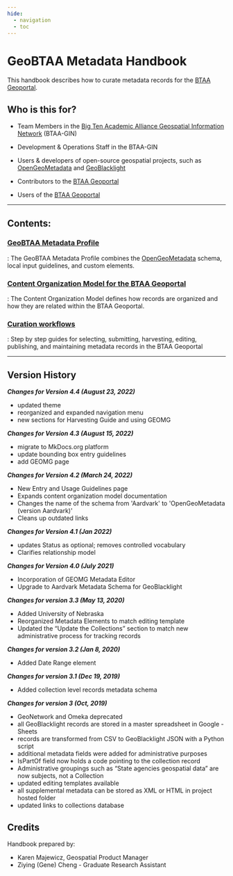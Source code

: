 ```yaml
---
hide:
  - navigation
  - toc
---
```


# GeoBTAA Metadata Handbook
This handbook describes how to curate metadata records for the [BTAA Geoportal](https://geo.btaa.org).


## Who is this for?

* Team Members in the [Big Ten Academic Alliance Geospatial Information Network](http://z.umn.edu/btaagdp) (BTAA-GIN)

* Development & Operations Staff in the BTAA-GIN

* Users & developers of open-source geospatial projects, such as [OpenGeoMetadata](https://opengeometadata.org) and [GeoBlacklight](https://geoblacklight.org)

* Contributors to the  [BTAA Geoportal](https://geo.btaa.org)

* Users of the [BTAA Geoportal](https://geo.btaa.org)

-----

## Contents:

### [GeoBTAA Metadata Profile](components.md)


:   The GeoBTAA Metadata Profile combines the [OpenGeoMetadata](https://opengeometadata.org) schema, local input guidelines, and custom elements.

### [Content Organization Model for the BTAA Geoportal](model.md)


: The Content Organization Model defines how records are organized and how they are related within the BTAA Geoportal.


### [Curation workflows](lifecycle.md)


: Step by step guides for selecting, submitting, harvesting, editing, publishing, and maintaining metadata records in the BTAA Geoportal


----------


## Version History

**_Changes for Version 4.4 (August 23, 2022)_**

- updated theme
- reorganized and expanded navigation menu
- new sections for Harvesting Guide and using GEOMG

**_Changes for Version 4.3 (August 15, 2022)_**

- migrate to MkDocs.org platform
- update bounding box entry guidelines
- add GEOMG page

**_Changes for Version 4.2 (March 24, 2022)_**

- New Entry and Usage Guidelines page
- Expands content organization model documentation
- Changes the name of the schema from 'Aardvark' to 'OpenGeoMetadata (version Aardvark)'
- Cleans up outdated links

**_Changes for Version 4.1 (Jan 2022)_**

- updates Status as optional; removes controlled vocabulary
- Clarifies relationship model

**_Changes for Version 4.0 (July 2021)_**

- Incorporation of GEOMG Metadata Editor
- Upgrade to Aardvark Metadata Schema for GeoBlacklight

**_Changes for version 3.3 (May 13, 2020)_**

- Added University of Nebraska
- Reorganized Metadata Elements to match editing template
- Updated the “Update the Collections” section to match new administrative process for tracking records

**_Changes for version 3.2 (Jan 8, 2020)_**

- Added Date Range element

**_Changes for version 3.1 (Dec 19, 2019)_**

- Added collection level records metadata schema

**_Changes for version 3 (Oct, 2019)_**

- GeoNetwork and Omeka deprecated
- all GeoBlacklight records are stored in a master spreadsheet in Google - Sheets
- records are transformed from CSV to GeoBlacklight JSON with a Python script
- additional metadata fields were added for administrative purposes
- IsPartOf field now holds a code pointing to the collection record
- Administrative groupings such as “State agencies geospatial data” are now subjects, not a Collection
- updated editing templates available
- all supplemental metadata can be stored as XML or HTML in project hosted folder
- updated links to collections database 




## Credits

Handbook prepared by:

- Karen Majewicz, Geospatial Product Manager
- Ziying (Gene) Cheng - Graduate Research Assistant
